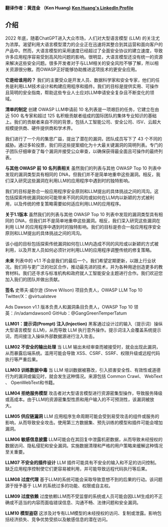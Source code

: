 **翻译作者：黄连金 （Ken Huang)**
**[Ken Huang's LinkedIn Profile](https://www.linkedin.com/in/kenhuang8/)**

## 介绍
2022 年底，随着ChatGPT进入大众市场，人们对大型语言模型 (LLM) 的关注尤为浓厚。渴望利用大语言模型潜力的企业正在迅速将其整合到其运营和面向客户的产品中。然而，大语言模型的采用速度已经超过了全面安全协议的建立速度，导致许多应用程序容易受到高风险问题的影响。很明显，大语言模型还没有统一的资源来解决这些安全问题。很多开发者对于与LLM相关的安全风险不够了解，所以相关资源很分散。而OWASP正好能够协助推进这项技术的更安全应用。

**它是给谁用的？**
我们的主要受众是开发人员、数据科学家和安全专家，他们的任务是利用LLM技术设计和构建应用程序和插件。我们的目标是提供实用、可操作且简明的安全指南，帮助这些专业人士应对LLM申请安全复杂且不断变化的领域。

**清单的制定**
创建 OWASP LLM申请前 10 名列表是一项艰巨的任务，它建立在由近 500 名专家和超过 125 名积极贡献者组成的国际团队的集体专业知识的基础上。我们的贡献者来自不同的背景，包括人工智能公司、安全公司、ISV、云超大规模提供商、硬件提供商和学术界。

我们进行了一个月的集思广益，提出了潜在的漏洞，团队成员写下了 43 个不同的威胁。通过多轮投票，我们将这些提案细化为十大最关键漏洞的简明列表。专门的子团队仔细审查了每个漏洞并接受公众审查，以确保获得最全面且可操作的最终列表。

**与其他 OWASP 前 10 名列表相关**
虽然我们的列表与其他 OWASP Top 10 列表中发现的漏洞类型具有相同的 DNA，但我们并不是简单地重申这些漏洞。相反，我们深入研究这些漏洞在利用LLM的应用程序中遇到时的独特影响。

我们的目标是弥合一般应用程序安全原则和LLM提出的具体挑战之间的鸿沟。这包括探索传统漏洞如何可能带来不同的风险或如何在LLM内以新颖的方式被利用，以及传统的修复策略需要如何适应利用LLM的应用程序。

**关于1.1版本**
虽然我们的列表与其他 OWASP Top 10 列表中发现的漏洞类型具有相同的 DNA，但我们并不是简单地重申这些漏洞。相反，我们深入研究这些漏洞在利用 LLM 的应用程序中遇到时的独特影响。我们的目标是弥合一般应用程序安全原则和LLM提出的具体挑战之间的鸿沟。

该小组的目标包括探索传统漏洞如何在LLM内造成不同的风险或以新颖的方式被利用，以及开发人员如何必须针对利用LLM的应用程序调整传统的修复策略。

**未来**
列表中的 v1.1 不会是我们的最后一个。我们希望定期更新，以跟上行业状况。我们将与更广泛的社区合作，推动最先进的技术，并为各种用途创造更多的教育材料。我们还寻求与标准机构和政府就人工智能安全主题进行合作。我们欢迎您加入我们的团队并做出贡献。

**签名**
史蒂夫·威尔逊 (Steve Wilson)
项目负责人，OWASP LLM Top 10 
Twitter/X：@virtualsteve

Ads Dawson
v1.1 版本负责人和漏洞条目负责人，OWASP Top 10
领英：/in/adamdawson0
GitHub：@GangGreenTemperTatum

**LLM01：提示词(Prompt) 注入(Injection)**
黑客通过设计过的输入（提示词）操纵大型语言模型 (LLM)，从而导致 LLM 执行意外操作。提示词注入会覆盖系统提示词，而间接注入操纵外部数据源进行注入攻击。

**LLM02 不安全的输出处理**
当 LLM 输出未经审查而被接受时，就会出现此漏洞，从而暴露后端系统。滥用可能会导致 XSS、CSRF、SSRF、权限升级或远程代码执行等严重后果。

**LLM03 训练数据中毒**
当 LLM 培训数据被篡改，引入损害安全性、有效性或道德行为的漏洞或偏见时，就会发生这种情况。来源包括 Common Crawl、 WebText 、 OpenWebText和书籍。

**LLM04 拒绝服务模型**
攻击者对大型语言模型进行资源密集型操作，导致服务降级或高成本。由于LLM的资源密集型性质和用户输入的不可预测性，该漏洞被放大。

**LLM05 供应链漏洞**
LLM 应用程序生命周期可能会受到易受攻击的组件或服务的影响，从而导致安全攻击。使用第三方数据集、预先训练的模型和插件可能会增加漏洞。

**LLM06 敏感信息披露**
LLM可能会在其回复中泄露机密数据，从而导致未经授权的数据访问、隐私侵犯和安全漏洞。实施数据清理和严格的用户策略来缓解这种情况至关重要。

**LLM07 不安全的插件设计**
LLM 插件可能具有不安全的输入和不足的访问控制。缺乏应用程序控制使它们更容易被利用，并可能导致远程代码执行等后果。

**LLM08 过度代理**
基于LLM的系统可能会采取导致意想不到的后果的行动。该问题源于授予基于 LLM 的系统过多的功能、权限或自主权。

**LLM09 过度依赖**
过度依赖LLM而不受监督的系统或人员可能会因LLM生成的不正确或不适当的内容而面临错误信息、沟通不畅、法律问题和安全漏洞。

**LLM10 模型盗窃**
这涉及对专有LLM模型的未经授权的访问、复制或泄露。影响包括经济损失、竞争优势受损以及敏感信息的潜在访问。
